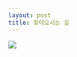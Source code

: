 ```yaml
---
layout: post
title: 찾아오시는 길
---
```


<img src='http://drive.google.com/uc?export=view&id=1dYKx8elVftO6XJfqlQry_vt4xw8FaF2j' /><br>   